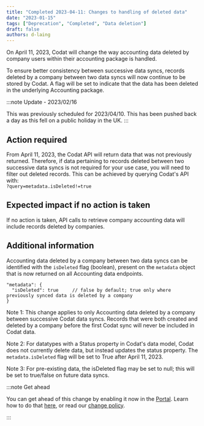 ```yaml
---
title: "Completed 2023-04-11: Changes to handling of deleted data"
date: "2023-01-15"
tags: ["Deprecation", "Completed", "Data deletion"]
draft: false
authors: d-laing
---
```


On April 11, 2023, Codat will change the way accounting data deleted by company users within their accounting package is handled.

<!--truncate-->

To ensure better consistency between successive data syncs, records deleted by a company between two data syncs will now continue to be stored by Codat. A flag will be set to indicate that the data has been deleted in the underlying Accounting package.

:::note Update - 2023/02/16

This was previously scheduled for 2023/04/10. This has been pushed back a day as this fell on a public holiday in the UK.
:::

## Action required

From April 11, 2023, the Codat API will return data that was not previously returned. Therefore, if data pertaining to records deleted between two successive data syncs is not required for your use case, you will need to filter out deleted records. This can be achieved by querying Codat's API with:  
`?query=metadata.isDeleted!=true`

## Expected impact if no action is taken

If no action is taken, API calls to retrieve company accounting data will include records deleted by companies.

## Additional information

Accounting data deleted by a company between two data syncs can be identified with the `isDeleted` flag (boolean), present on the `metadata` object that is now returned on all Accounting data endpoints.

```text
"metadata": {
  "isDeleted": true     // false by default; true only where previously synced data is deleted by a company
}
```

Note 1: This change applies to only Accounting data deleted by a company between successive Codat data syncs. Records that were both created and deleted by a company before the first Codat sync will never be included in Codat data.

Note 2: For datatypes with a Status property in Codat's data model, Codat does not currently delete data, but instead updates the status property. The `metadata.isDeleted` flag will be set to True after April 11, 2023.

Note 3: For pre-existing data, the isDeleted flag may be set to null; this will be set to true/false on future data syncs.

:::note Get ahead

You can get ahead of this change by enabling it now in the [Portal](https://app.codat.io/developers/api-deprecations). Learn how to do that [here](https://docs.codat.io/other/portal/developers), or read our [change policy](https://docs.codat.io/introduction/change-policy).

:::